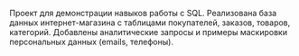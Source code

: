 Проект для демонстрации навыков работы с SQL. Реализована база данных интернет-магазина с таблицами покупателей, заказов, товаров, категорий. Добавлены аналитические запросы и примеры маскировки персональных данных (emails, телефоны). 
